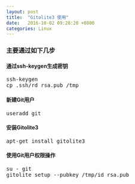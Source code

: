 ```yaml
---
layout: post
title:  "Gitolite3 使用"
date:   2016-10-02 09:28:20 +0800
categories: Linux
---
```

### 主要通过如下几步
#### 通过ssh-keygen生成密钥
<pre>
ssh-keygen
cp .ssh/rd_rsa.pub /tmp
</pre>

#### 新建Git用户
<pre>
useradd git
</pre>

#### 安装Gitolite3
<pre>
apt-get install gitolite3
</pre>
#### 使用Git用户权限操作
<pre>
su - git
gitolite setup --pubkey /tmp/id_rsa.pub
</pre>
